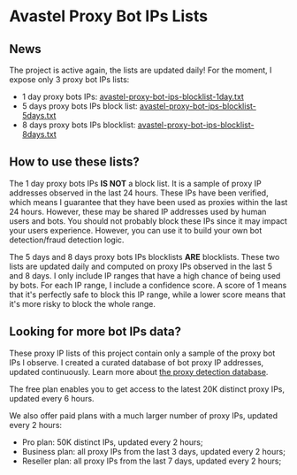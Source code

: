 # Avastel Proxy Bot IPs Lists

## News

The project is active again, the lists are updated daily!
For the moment, I expose only 3 proxy bot IPs lists:
- 1 day proxy bots IPs: [avastel-proxy-bot-ips-blocklist-1day.txt](https://github.com/antoinevastel/avastel-proxy-bot-ips-lists/blob/main/avastel-proxy-bot-ips-blocklist-1day.txt)
- 5 days proxy bots IPs block list: [avastel-proxy-bot-ips-blocklist-5days.txt](https://github.com/antoinevastel/avastel-proxy-bot-ips-lists/blob/main/avastel-proxy-bot-ips-blocklist-5days.txt)
- 8 days proxy bots IPs blocklist: [avastel-proxy-bot-ips-blocklist-8days.txt](https://github.com/antoinevastel/avastel-proxy-bot-ips-lists/blob/main/avastel-proxy-bot-ips-blocklist-8days.txt)



## How to use these lists?

The 1 day proxy bots IPs **IS NOT** a block list. It is a sample of proxy IP addresses observed in the last 24 hours.
These IPs have been verified, which means I guarantee that they have been used as proxies within the last 24 hours.
However, these may be shared IP addresses used by human users and bots. 
You should not probably block these IPs since it may impact your users experience.
However, you can use it to build your own bot detection/fraud detection logic.

The 5 days and 8 days proxy bots IPs blocklists **ARE** blocklists. 
These two lists are updated daily and computed on proxy IPs observed in the last 5 and 8 days.
I only include IP ranges that have a high chance of being used by bots.
For each IP range, I include a confidence score.
A score of 1 means that it's perfectly safe to block this IP range, while a lower score means that it's more risky to block the whole range.

## Looking for more bot IPs data?
These proxy IP lists of this project contain only a sample of the proxy bot IPs I observe.
I created a curated database of bot proxy IP addresses, updated continuously.
Learn more about [the proxy detection database](https://deviceandbrowserinfo.com/product/proxies-ips).

The free plan enables you to get access to the latest 20K distinct proxy IPs, updated every 6 hours.

We also offer paid plans with a much larger number of proxy IPs, updated every 2 hours:
- Pro plan: 50K distinct IPs, updated every 2 hours;
- Business plan: all proxy IPs from the last 3 days, updated every 2 hours;
- Reseller plan: all proxy IPs from the last 7 days, updated every 2 hours;

